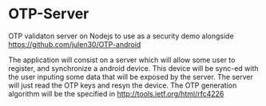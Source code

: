 OTP-Server
==========

OTP validaton server on Nodejs to use as a security demo alongside https://github.com/julen30/OTP-android

The application will consist on a server which will allow some user to register, and synchronize a android device. This device will be sync-ed with the user inputing some data that will be 
exposed by the server. The server will just read the OTP keys and resyn the device. The OTP generation algorithm will be the specified in http://tools.ietf.org/html/rfc4226
